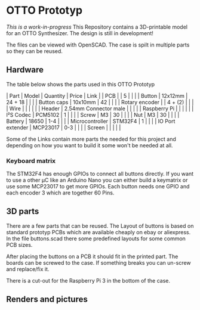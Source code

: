  
# OTTO Prototyp
*This is a work-in-progress*
This Repository contains a 3D-printable model for an OTTO Synthesizer.
The design is still in development!


The files can be viewed with OpenSCAD.
The case is spilt in multiple parts so they can be reused.

## Hardware

The table below shows the parts used in this OTTO Prototyp

| Part             | Model                 | Quantity | Price | Link |
| PCB              |                       |        5 |       |      |
| Button           | 12x12mm               |  24 + 18 |       |      |
| Button caps      | 10x10mm               |       42 |       |      |
| Rotary encoder   |                       |  4 + (2) |       |      |
| Wire             |                       |          |       |      |
| Header           | 2.54mm Connector male |          |       |      |
| Raspberry Pi     |                       |          |       |      |
| I²S Codec        | PCM5102               |        1 |       |      |
| Screw            | M3                    |       30 |       |      |
| Nut              | M3                    |       30 |       |      |
| Battery          | 18650                 |      1-4 |       |      |
| Microcontroller  | STM32F4               |        1 |       |      |
| IO Port extender | MCP23017              |      0-3 |       |      |
| Screen           |                       |          |       |      |


Some of the Links contain more parts the needed for this project and depending on how you want to build it some won't be needed at all.

### Keyboard matrix

The STM32F4 has enough GPIOs to connect all buttons directly.
If you want to use a other µC like an Arduino Nano you can either build a keymatrix or use some MCP23017 to get more GPIOs.
Each button needs one GPIO and each encoder 3 which are together 60 Pins.

## 3D parts

There are a few parts that can be reused.
The Layout of buttons is based on standard prototyp PCBs which are available cheaply on ebay or aliexpress.
In the file buttons.scad there some predefined layouts for some common PCB sizes.

After placing the buttons on a PCB it should fit in the printed part.
The boards can be screwed to the case.
If something breaks you can un-screw and replace/fix it.

There is a cut-out for the Raspberry Pi 3 in the bottom of the case.

## Renders and pictures






